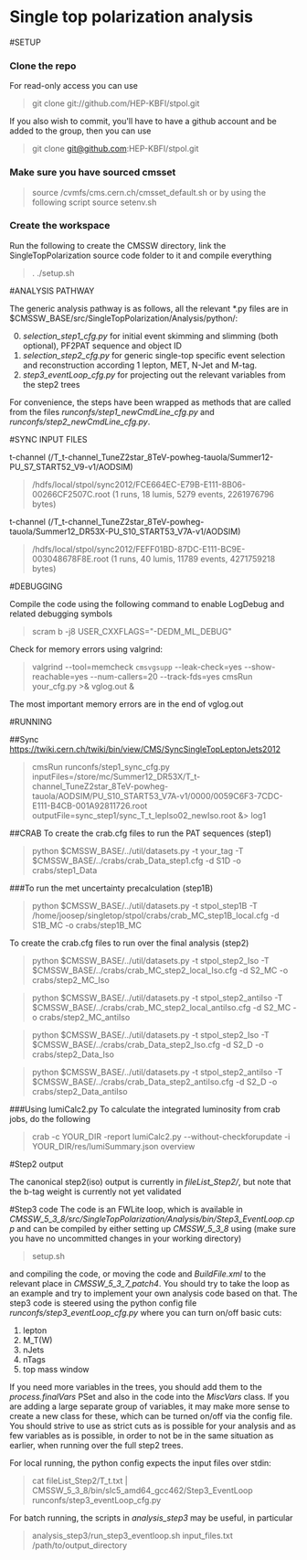Single top polarization analysis
=====

#SETUP

### Clone the repo

For read-only access you can use
>git clone git://github.com/HEP-KBFI/stpol.git

If you also wish to commit, you'll have to have a github account and be added to the group, then you can use
>git clone git@github.com:HEP-KBFI/stpol.git


### Make sure you have sourced cmsset

>source /cvmfs/cms.cern.ch/cmsset_default.sh
or by using the following script
>source setenv.sh

### Create the workspace

Run the following to create the CMSSW directory, link the SingleTopPolarization source code folder to it and compile everything
>. ./setup.sh

#ANALYSIS PATHWAY

The generic analysis pathway is as follows, all the relevant *.py files are in $CMSSW_BASE/src/SingleTopPolarization/Analysis/python/:

0. *selection_step1_cfg.py* for initial event skimming and slimming (both optional), PF2PAT sequence and object ID
1. *selection_step2_cfg.py* for generic single-top specific event selection and reconstruction according 1 lepton, MET, N-Jet and M-tag.
2. *step3_eventLoop_cfg.py* for projecting out the relevant variables from the step2 trees

For convenience, the steps have been wrapped as methods that are called from the files *runconfs/step1_newCmdLine_cfg.py* and *runconfs/step2_newCmdLine_cfg.py*.

#SYNC INPUT FILES

t-channel (/T_t-channel_TuneZ2star_8TeV-powheg-tauola/Summer12-PU_S7_START52_V9-v1/AODSIM)

>/hdfs/local/stpol/sync2012/FCE664EC-E79B-E111-8B06-00266CF2507C.root (1 runs, 18 lumis, 5279 events, 2261976796 bytes)

t-channel (/T_t-channel_TuneZ2star_8TeV-powheg-tauola/Summer12_DR53X-PU_S10_START53_V7A-v1/AODSIM)

>/hdfs/local/stpol/sync2012/FEFF01BD-87DC-E111-BC9E-003048678F8E.root (1 runs, 40 lumis, 11789 events, 4271759218 bytes)

#DEBUGGING

Compile the code using the following command to enable LogDebug and related debugging symbols
>scram b -j8 USER_CXXFLAGS="-DEDM_ML_DEBUG"

Check for memory errors using valgrind:

>valgrind --tool=memcheck `cmsvgsupp` --leak-check=yes --show-reachable=yes --num-callers=20 --track-fds=yes cmsRun your_cfg.py >& vglog.out &

The most important memory errors are in the end of vglog.out

#RUNNING

##Sync
https://twiki.cern.ch/twiki/bin/view/CMS/SyncSingleTopLeptonJets2012
>cmsRun runconfs/step1_sync_cfg.py inputFiles=/store/mc/Summer12_DR53X/T_t-channel_TuneZ2star_8TeV-powheg-tauola/AODSIM/PU_S10_START53_V7A-v1/0000/0059C6F3-7CDC-E111-B4CB-001A92811726.root outputFile=sync_step1/sync_T_t_lepIso02_newIso.root &> log1

##CRAB
To create the crab.cfg files to run the PAT sequences (step1)
>python $CMSSW_BASE/../util/datasets.py -t your_tag -T $CMSSW_BASE/../crabs/crab_Data_step1.cfg -d S1D -o crabs/step1_Data 

###To run the met uncertainty precalculation (step1B)
>python $CMSSW_BASE/../util/datasets.py -t stpol_step1B -T /home/joosep/singletop/stpol/crabs/crab_MC_step1B_local.cfg -d S1B_MC -o crabs/step1B_MC

To create the crab.cfg files to run over the final analysis (step2) 
>python $CMSSW_BASE/../util/datasets.py -t stpol_step2_Iso -T $CMSSW_BASE/../crabs/crab_MC_step2_local_Iso.cfg -d S2_MC -o crabs/step2_MC_Iso 

>python $CMSSW_BASE/../util/datasets.py -t stpol_step2_antiIso -T $CMSSW_BASE/../crabs/crab_MC_step2_local_antiIso.cfg -d S2_MC -o crabs/step2_MC_antiIso 

>python $CMSSW_BASE/../util/datasets.py -t stpol_step2_Iso -T $CMSSW_BASE/../crabs/crab_Data_step2_Iso.cfg -d S2_D -o crabs/step2_Data_Iso

>python $CMSSW_BASE/../util/datasets.py -t stpol_step2_antiIso -T $CMSSW_BASE/../crabs/crab_Data_step2_antiIso.cfg -d S2_D -o crabs/step2_Data_antiIso

###Using lumiCalc2.py
To calculate the integrated luminosity from crab jobs, do the following
>crab -c YOUR_DIR -report
>lumiCalc2.py --without-checkforupdate -i YOUR_DIR/res/lumiSummary.json overview

#Step2 output

The canonical step2(iso) output is currently in *fileList_Step2/*,
but note that the b-tag weight is currently not yet validated

#Step3 code
The code is an FWLite loop, which is available in *CMSSW_5_3_8/src/SingleTopPolarization/Analysis/bin/Step3_EventLoop.cpp*
and can be compiled by either setting up *CMSSW_5_3_8* using (make sure you have no uncommitted changes in your working directory)

>setup.sh

and compiling the code, or moving the code and *BuildFile.xml* to the relevant place in *CMSSW_5_3_7_patch4*.
You should try to take the loop as an example and try to implement your own analysis code based on that. 
The step3 code is steered using the python config file *runconfs/step3_eventLoop_cfg.py* where you can turn on/off basic cuts:

1. lepton
2. M_T(W)
3. nJets
4. nTags
5. top mass window

If you need more variables in the trees, you should add them to the
*process.finalVars* PSet and also in the code into the *MiscVars* class. If you are adding a large separate group of variables,
it may make more sense to create a new class for these, which can be turned on/off via the config file.
You should strive to use as strict cuts as is possible for your analysis and as few variables as is possible, in order to not
be in the same situation as earlier, when running over the full step2 trees.

For local running, the python config expects the input files over stdin:

>cat fileList_Step2/T_t.txt | CMSSW_5_3_8/bin/slc5_amd64_gcc462/Step3_EventLoop runconfs/step3_eventLoop_cfg.py

For batch running, the scripts in *analysis_step3* may be useful, in particular

>analysis_step3/run_step3_eventloop.sh input_files.txt /path/to/output_directory
